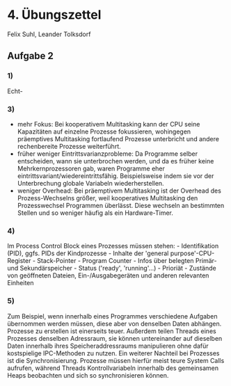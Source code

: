 # 4. Übungszettel

Felix Suhl, Leander Tolksdorf

## Aufgabe 2

### 1)
Echt-

### 3)
- mehr Fokus: Bei kooperativem Multitasking kann der CPU seine Kapazitäten auf einzelne Prozesse fokussieren, wohingegen präemptives Multitasking fortlaufend Prozesse unterbricht und andere rechenbereite Prozesse weiterführt. 
- früher weniger Eintrittsvarianzprobleme: Da Programme selber entscheiden, wann sie unterbrochen werden, und da es früher keine Mehrkernprozessoren gab, waren Programme eher eintrittsvariant/wiedereintrittsfähig. Beispielsweise indem sie vor der Unterbrechung globale Variabeln wiederherstellen.
- weniger Overhead: Bei präemptivem Multitasking ist der Overhead des Prozess-Wechselns größer, weil kooperatives Multitasking den Prozesswechsel Programmen überlässt. Diese wechseln an bestimmten Stellen und so weniger häufig als ein Hardware-Timer.

### 4)
Im Process Control Block eines Prozesses müssen stehen:
    - Identifikation (PID), ggfs. PIDs der Kindprozesse
    - Inhalte der 'general purpose'-CPU-Register
    - Stack-Pointer
    - Program Counter
    - Infos über belegten Primär- und Sekundärspeicher
    - Status ('ready', 'running'...)
    - Prioriät
    - Zustände von geöffneten Dateien, Ein-/Ausgabegeräten und anderen relevanten Einheiten

### 5)
Zum Beispiel, wenn innerhalb eines Programmes verschiedene Aufgaben übernommen werden müssen, diese aber von denselben Daten abhängen. Prozesse zu erstellen ist einerseits teuer. Außerdem teilen Threads eines Prozesses denselben Adressraum, sie können untereinander auf dieselben Daten innerhalb ihres Speicheraddressraums manipulieren ohne dafür kostspielige IPC-Methoden zu nutzen.
Ein weiterer Nachteil bei Prozesses ist die Synchronisierung. Prozesse müssen hierfür meist teure System Calls aufrufen, während Threads Kontrollvariabeln innerhalb des gemeinsamen Heaps beobachten und sich so synchronisieren können. 